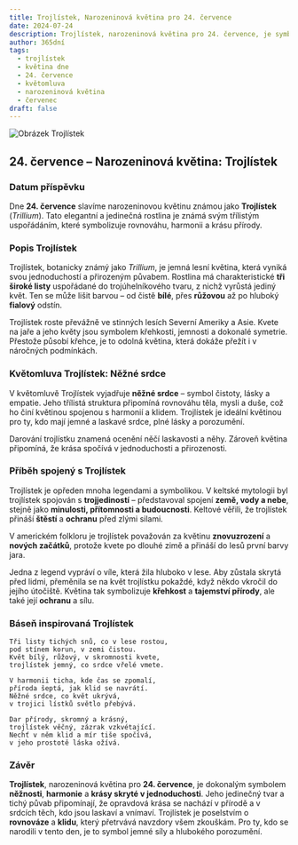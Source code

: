 ```yaml
---
title: Trojlístek, Narozeninová květina pro 24. července
date: 2024-07-24
description: Trojlístek, narozeninová květina pro 24. července, je symbolem Něžné srdce. Objevte její jedinečný význam, fascinující příběhy a poezii, která oslavuje její krásu.
author: 365dní
tags:
  - trojlístek
  - květina dne
  - 24. července
  - květomluva
  - narozeninová květina
  - červenec
draft: false
---
```


![Obrázek Trojlístek](https://cdn.pixabay.com/photo/2018/05/19/14/37/trillium-3413621_1280.jpg#center)

## 24. července – Narozeninová květina: Trojlístek

### Datum příspěvku

Dne **24. července** slavíme narozeninovou květinu známou jako **Trojlístek** (_Trillium_). Tato elegantní a jedinečná rostlina je známá svým třílistým uspořádáním, které symbolizuje rovnováhu, harmonii a krásu přírody.

### Popis Trojlístek

Trojlístek, botanicky známý jako _Trillium_, je jemná lesní květina, která vyniká svou jednoduchostí a přirozeným půvabem. Rostlina má charakteristické **tři široké listy** uspořádané do trojúhelníkového tvaru, z nichž vyrůstá jediný květ. Ten se může lišit barvou – od čistě **bílé**, přes **růžovou** až po hluboký **fialový** odstín.

Trojlístek roste převážně ve stinných lesích Severní Ameriky a Asie. Kvete na jaře a jeho květy jsou symbolem křehkosti, jemnosti a dokonalé symetrie. Přestože působí křehce, je to odolná květina, která dokáže přežít i v náročných podmínkách.

### Květomluva Trojlístek: Něžné srdce

V květomluvě Trojlístek vyjadřuje **něžné srdce** – symbol čistoty, lásky a empatie. Jeho třílistá struktura připomíná rovnováhu těla, mysli a duše, což ho činí květinou spojenou s harmonií a klidem. Trojlístek je ideální květinou pro ty, kdo mají jemné a laskavé srdce, plné lásky a porozumění.

Darování trojlístku znamená ocenění něčí laskavosti a něhy. Zároveň květina připomíná, že krása spočívá v jednoduchosti a přirozenosti.

### Příběh spojený s Trojlístek

Trojlístek je opředen mnoha legendami a symbolikou. V keltské mytologii byl trojlístek spojován s **trojjediností** – představoval spojení **země, vody a nebe**, stejně jako **minulosti, přítomnosti a budoucnosti**. Keltové věřili, že trojlístek přináší **štěstí** a **ochranu** před zlými silami.

V americkém folkloru je trojlístek považován za květinu **znovuzrození** a **nových začátků**, protože kvete po dlouhé zimě a přináší do lesů první barvy jara.

Jedna z legend vypráví o víle, která žila hluboko v lese. Aby zůstala skrytá před lidmi, přeměnila se na květ trojlístku pokaždé, když někdo vkročil do jejího útočiště. Květina tak symbolizuje **křehkost** a **tajemství přírody**, ale také její **ochranu** a sílu.

### Báseň inspirovaná Trojlístek

```
Tři listy tichých snů, co v lese rostou,  
pod stínem korun, v zemi čistou.  
Květ bílý, růžový, v skromnosti kvete,  
trojlístek jemný, co srdce vřelé vmete.  

V harmonii ticha, kde čas se zpomalí,  
příroda šeptá, jak klid se navrátí.  
Něžné srdce, co květ ukrývá,  
v trojici lístků světlo přebývá.  

Dar přírody, skromný a krásný,  
trojlístek věčný, zázrak vzkvétající.  
Nechť v něm klid a mír tiše spočívá,  
v jeho prostotě láska ožívá.  
```

### Závěr

**Trojlístek**, narozeninová květina pro **24. července**, je dokonalým symbolem **něžnosti**, **harmonie** a **krásy skryté v jednoduchosti**. Jeho jedinečný tvar a tichý půvab připomínají, že opravdová krása se nachází v přírodě a v srdcích těch, kdo jsou laskaví a vnímaví. Trojlístek je poselstvím o **rovnováze** a **klidu**, který přetrvává navzdory všem zkouškám. Pro ty, kdo se narodili v tento den, je to symbol jemné síly a hlubokého porozumění.